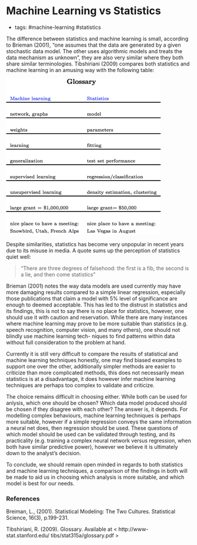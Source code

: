# Machine Learning vs Statistics
- tags: #machine-learning #statistics

The difference between statistics and machine learning is small, according to
Brieman (2001), “one assumes that the data are generated by a given stochastic
data model. The other uses algorithmic models and treats the data mechanism as
unknown”, they are also very similar where they both share similar
terminologies. Tibshiriani (2009) compares both statistics and machine learning
in an amusing way with the following table:

![Machine Learning vs Statistics](./images/ml_vs_statistics.png)

Despite similarities, statistics has become very unpopular in recent years due
to its misuse in media. A quote sums up the perception of statistics quiet
well:

> “There are three degrees of falsehood: the first is a fib, the second is a
> lie, and then come statistics”

Brieman (2001) notes the way data models are used currently may have more
damaging results compared to a simple linear regression, especially those
publications that claim a model with 5% level of significance are enough to
deemed acceptable. This has led to the distrust in statistics and its findings,
this is not to say there is no place for statistics, however, one should use it
with caution and reservation. While there are many instances where machine
learning may prove to be more suitable than statistics (e.g. speech
recognition, computer vision, and many others), one should not blindly use
machine learning tech- niques to find patterns within data without full
consideration to the problem at hand.

Currently it is still very difficult to compare the results of statistical and
machine learning techniques honestly, one may find biased examples to support
one over the other, additionally simpler methods are easier to criticize than
more complicated methods, this does not necessarily mean statistics is at a
disadvantage, it does however infer machine learning techniques are perhaps too
complex to validate and criticize.

The choice remains difficult in choosing either. While both can be used for
anlysis, which one should be chosen? Which data model produced should be chosen
if they disagree with each other? The answer is, it depends. For modelling
complex behaviours, machine learning techniques is perhaps more suitable,
however if a simple regression conveys the same information a neural net does,
then regression should be used. These questions of which model should be used
can be validated through testing, and its practicality (e.g. training a complex
neural network versus regression, when both have similar predictive power),
however we believe it is ultimately down to the analyst’s decision.

To conclude, we should remain open minded in regards to both statistics and
machine learning techniques, a comparison of the findings in both will be made
to aid us in choosing which analysis is more suitable, and which model is best
for our needs. 

### References
Breiman, L., (2001). Statistical Modeling: The Two Cultures. Statistical
Science, 16(3), p.199-231.  
 
Tibshiriani, R. (2009). Glossary. Available at < http://www- stat.stanford.edu/
tibs/stat315a/glossary.pdf >
